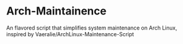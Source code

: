# Arch-Maintainence
An flavored script that simplifies system maintenance on Arch Linux, inspired by Vaeralie/ArchLinux-Maintenance-Script
